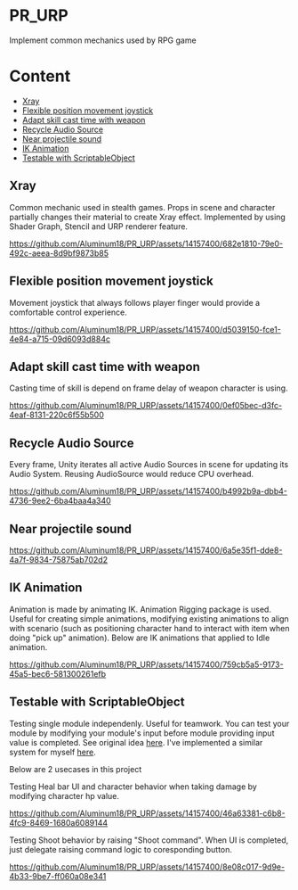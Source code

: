 # PR_URP
Implement common mechanics used by RPG game
# Content
- [Xray](#xray)
- [Flexible position movement joystick](#flexible-position-movement-joystick)
- [Adapt skill cast time with weapon](#adapt-skill-cast-time-with-weapon)
- [Recycle Audio Source](#recycle-audio-source)
- [Near projectile sound](#near-projectile-sound)
- [IK Animation](#ik-animation)
- [Testable with ScriptableObject](#testable-with-scriptableobject)

## Xray
Common mechanic used in stealth games. Props in scene and character partially changes their material to create Xray effect. Implemented by using Shader Graph, Stencil and URP renderer feature.

https://github.com/Aluminum18/PR_URP/assets/14157400/682e1810-79e0-492c-aeea-8d9bf9873b85

## Flexible position movement joystick
Movement joystick that always follows player finger would provide a comfortable control experience.

https://github.com/Aluminum18/PR_URP/assets/14157400/d5039150-fce1-4e84-a715-09d6093d884c

## Adapt skill cast time with weapon
Casting time of skill is depend on frame delay of weapon character is using.

https://github.com/Aluminum18/PR_URP/assets/14157400/0ef05bec-d3fc-4eaf-8131-220c6f55b500

## Recycle Audio Source
Every frame, Unity iterates all active Audio Sources in scene for updating its Audio System. Reusing AudioSource would reduce CPU overhead.

https://github.com/Aluminum18/PR_URP/assets/14157400/b4992b9a-dbb4-4736-9ee2-6ba4baa4a340

## Near projectile sound

https://github.com/Aluminum18/PR_URP/assets/14157400/6a5e35f1-dde8-4a7f-9834-75875ab702d2

## IK Animation
Animation is made by animating IK. Animation Rigging package is used. Useful for creating simple animations, modifying existing animations to align with scenario (such as positioning character hand to interact with item when doing "pick up" animation). Below are IK animations that applied to Idle animation.

https://github.com/Aluminum18/PR_URP/assets/14157400/759cb5a5-9173-45a5-bec6-581300261efb

## Testable with ScriptableObject
Testing single module independenly. Useful for teamwork. You can test your module by modifying your module's input before module providing input value is completed. See original idea [here](https://www.youtube.com/watch?v=raQ3iHhE_Kk&ab_channel=Unity). I've implemented a similar system for myself [here](https://github.com/Aluminum18/unity-lib#scriptableobject-variables-and-events).

Below are 2 usecases in this project

Testing Heal bar UI and character behavior when taking damage by modifying character hp value.

https://github.com/Aluminum18/PR_URP/assets/14157400/46a63381-c6b8-4fc9-8469-1680a6089144

Testing Shoot behavior by raising "Shoot command". When UI is completed, just delegate raising command logic to coresponding button.

https://github.com/Aluminum18/PR_URP/assets/14157400/8e08c017-9d9e-4b33-9be7-ff060a08e341


